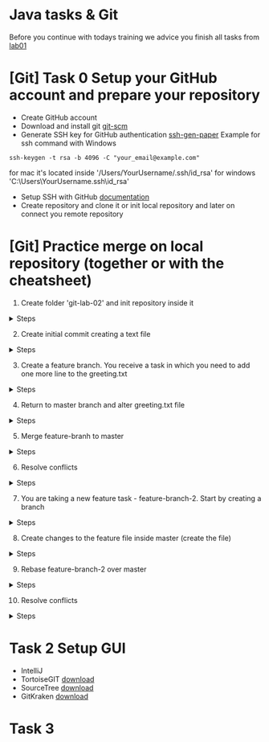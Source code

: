 # Java tasks & Git

Before you continue with todays training we advice you finish all tasks from [lab01](https://github.com/dreamix-fmi-course-2024/web-development-with-java-lab/blob/main/lab01/tasks.md#additional-tasks)

# [Git] Task 0 Setup your GitHub account and prepare your repository
 - Create GitHub account
 - Download and install git [git-scm](https://git-scm.com/downloads)
 - Generate SSH key for GitHub authentication [ssh-gen-paper](https://www.purdue.edu/science/scienceit/ssh-keys-windows.html)
  Example for ssh command with Windows
  ```
  ssh-keygen -t rsa -b 4096 -C "your_email@example.com"
  ```
  for mac it's located inside '/Users/YourUsername/.ssh/id_rsa' for windows 'C:\Users\YourUsername\.ssh\id_rsa'
 - Setup SSH with GitHub [documentation](https://docs.github.com/en/authentication/connecting-to-github-with-ssh) 
 - Create repository and clone it or init local repository and later on connect you remote repository

# [Git] Practice merge on local repository (together or with the cheatsheet)
1. Create folder 'git-lab-02' and init repository inside it
<details>
<summary>Steps</summary>

```sh
mkdir git-lab-02
cd git-lab-02
git init
```

</details>

2. Create initial commit creating a text file
<details>
<summary>Steps</summary>

```sh
echo "Hello, Git World" > greeting.txt
git add greeting.txt
git commit -m "Initial commit for adding the first line of greeting.txt"
```

</details>

3. Create a feature branch. You receive a task in which you need to add one more line to the greeting.txt
<details>
<summary>Steps</summary>


## Create and switch to a new branch
```sh
git checkout -b feature-branch
```
## Make changes in the feature branch
```sh
echo "Hello from the feature branch" > greeting.txt
git add greeting.txt
git commit -m "Update from feature branch to greeting.txt"
```

</details>

4. Return to master branch and alter greeting.txt file
<details>
<summary>Steps</summary>


## Switch back to the master branch
```sh
git checkout master
```
## Make conflicting changes in the master branch
```sh
echo "Hello from the master branch" > greeting.txt
git add greeting.txt
git commit -m "Update from master branch"

```

</details>

5. Merge feature-branh to master
<details>
<summary>Steps</summary>


## Attempt to merge feature-branch into master
```sh
git merge feature-branch
```

## Result
```
Auto-merging greeting.txt
CONFLICT (content): Merge conflict in greeting.txt
Automatic merge failed; fix conflicts and then commit the result.
```
</details>

6. Resolve conflicts

<details>
<summary>Steps</summary>

## Validate where are your conflicted lines
Open the conflicting file in a text editor and resolve the conflicts
For example, the file might look like this:
```
<<<<<<< HEAD
Hello from the master branch
=======
Hello from the feature branch
>>>>>>> feature-branch
```
Remove the lines and add: 'Hello from both branches'

```sh
vi greeting.txt
#alter file by entering 'i' (edit mode), delete lines and add the appropriate line. Close with :wq
```

## Execute after save
After resolving it could look like this:
Hello from both branches

## After resolving the conflict, add the file and commit the resolution
```sh
git add greeting.txt
git commit -m "Resolve merge conflict between master and feature branch"
git log --all --decorate --oneline --graph
```

</details>

7. You are taking a new feature task - feature-branch-2. Start by creating a branch
<details>
<summary>Steps</summary>


## Reset your starting point
```sh
git checkout master
```

## Create a new feature branch
```sh
git checkout -b feature-branch-2
```

## Make changes in the new feature branch
```sh
echo "Another feature update" > feature.txt
git add feature.txt
git commit -m "Add feature in feature-branch-2"
```
</details>

8. Create changes to the feature file inside master (create the file)
<details>
<summary>Steps</summary>


## Switch to master
```sh
git checkout master
```

## Add text line to feature.txt
```sh
echo "Updates from master for conflict" > feature.txt
git add feature.txt
git commit -m "Update feature.txt on master for rebase conflict"
```

```
georgiminkov@Georgis-MacBook-Pro git-lab-01 % git log --all --decorate --oneline --graph
* c5d244a (HEAD -> master) Update feature.txt on master for rebase conflict
| * 59ca35e (feature-branch-2) Add feature in feature-branch-2
|/  
*   74e0483 Resolve merge conflict between master and feature branch
|\  
| * 271e26a (feature-branch) Update from feature branch to greeting.txt
* | 38dc12b Update from master branch
|/  
* cec5ff8 Initial commit for adding the first line of greeting.txt
```
</details>

9. Rebase feature-branch-2 over master
<details>
<summary>Steps</summary>


## Switch to feature-branch-2 to start the rebase
```sh
git checkout feature-branch-2
```

## Begin the rebase
```sh
git rebase master
```
```
georgiminkov@Georgis-MacBook-Pro git-lab-01 % git rebase master
CONFLICT (add/add): Merge conflict in feature.txt
Auto-merging feature.txt
error: could not apply 59ca35e... Add feature in feature-branch-2
Resolve all conflicts manually, mark them as resolved with
"git add/rm <conflicted_files>", then run "git rebase --continue".
You can instead skip this commit: run "git rebase --skip".
To abort and get back to the state before "git rebase", run "git rebase --abort".
Could not apply 59ca35e... Add feature in feature-branch-2
```
</details>

10. Resolve conflicts
<details>
<summary>Steps</summary>


## Switch to feature-branch-2 to start the rebase
## Resolve the conflict in feature.txt manually
```
Git marked the file like this:
<<<<<<< HEAD
Another feature update
=======
Updates from master for conflict
>>>>>>> master
```

## Combined updates from both master and feature-branch-2

## After resolving the conflict, add the file to mark it as resolved
```sh
git add feature.txt
```

## Continue the rebase after resolving the conflict

```sh
git rebase --continue
```

## Add commit message and exit with :wq

## Final tree
```
* b9cc4f8 (HEAD -> feature-branch-2) Add feature in feature-branch-2
* c5d244a (master) Update feature.txt on master for rebase conflict
*   74e0483 Resolve merge conflict between master and feature branch
|\  
| * 271e26a (feature-branch) Update from feature branch to greeting.txt
* | 38dc12b Update from master branch
|/  
* cec5ff8 Initial commit for adding the first line of greeting.txt
```
</details>


# Task 2 Setup GUI
- IntelliJ
- TortoiseGIT [download](https://tortoisegit.org/download/)
- SourceTree [download](https://www.sourcetreeapp.com)
- GitKraken [download](https://www.gitkraken.com)

# Task 3